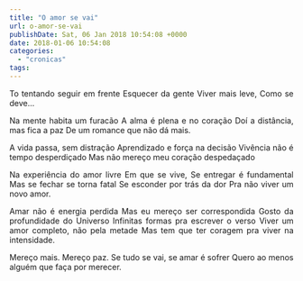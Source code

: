 ```yaml
---
title: "O amor se vai"
url: o-amor-se-vai
publishDate: Sat, 06 Jan 2018 10:54:08 +0000
date: 2018-01-06 10:54:08
categories: 
  - "cronicas"
tags: 
---
```

<p style="text-align: justify;">To tentando seguir em frente
Esquecer da gente
Viver mais leve,
Como se deve...</p>
<p style="text-align: justify;">Na mente habita um furacão
A alma é plena e no coração
Doí a distância, mas fica a paz
De um romance que não dá mais.</p>
<p style="text-align: justify;">A vida passa, sem distração
Aprendizado e força na decisão
Vivência não é tempo desperdiçado
Mas não mereço meu coração despedaçado</p>
<p style="text-align: justify;">Na experiência do amor livre
Em que se vive,
Se entregar é fundamental
Mas se fechar se torna fatal
Se esconder por trás da dor
Pra não viver um novo amor.</p>
<p style="text-align: justify;">Amar não é energia perdida
Mas eu mereço ser correspondida
Gosto da profundidade do Universo
Infinitas formas pra escrever o verso
Viver um amor completo,
não pela metade
Mas tem que ter coragem
pra viver na intensidade.</p>
<p style="text-align: justify;">Mereço mais. Mereço paz.
Se tudo se vai, se amar é sofrer
Quero ao menos alguém que faça por merecer.</p>
